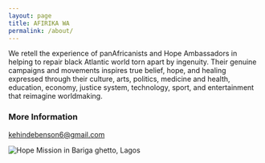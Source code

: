 ```yaml
---
layout: page
title: AFIRIKA WA
permalink: /about/
---
```





 We retell the experience of panAfricanists and Hope Ambassadors in helping to repair black Atlantic world torn apart by ingenuity. Their genuine campaigns and movements inspires true belief, hope, and healing expressed through their culture, arts, politics, medicine and health, education, economy, justice system, technology, sport, and entertainment that reimagine worldmaking. 


### More Information



[kehindebenson6@gmail.com](mailto:kehindebenson6@gmail.com)


![Hope Mission in Bariga ghetto, Lagos](../images/HOPEMISSIONINBARIGA.jpg)